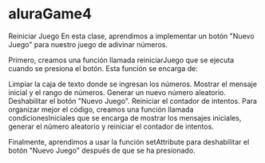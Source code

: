 # aluraGame4
Reiniciar Juego 
En esta clase, aprendimos a implementar un botón "Nuevo Juego" para nuestro juego de adivinar números.

Primero, creamos una función llamada reiniciarJuego que se ejecuta cuando se presiona el botón. Esta función se encarga de:

Limpiar la caja de texto donde se ingresan los números.
Mostrar el mensaje inicial y el rango de números.
Generar un nuevo número aleatorio.
Deshabilitar el botón "Nuevo Juego".
Reiniciar el contador de intentos.
Para organizar mejor el código, creamos una función llamada condicionesIniciales que se encarga de mostrar los mensajes iniciales, generar el número aleatorio y reiniciar el contador de intentos.

Finalmente, aprendimos a usar la función setAttribute para deshabilitar el botón "Nuevo Juego" después de que se ha presionado.
